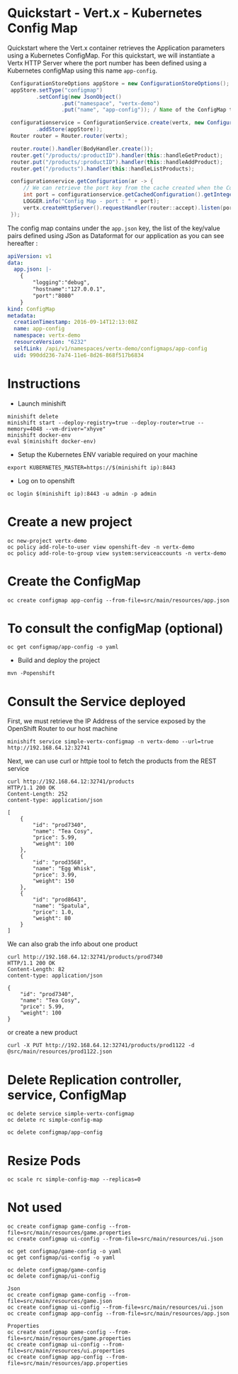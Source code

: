 # Quickstart - Vert.x - Kubernetes Config Map

Quickstart where the Vert.x container retrieves the Application parameters using a Kubernetes ConfigMap. For this quickstart, we will instantiate a Vertx HTTP Server
where the port number has been defined using a Kubernetes configMap using this name `app-config`. 

```java
 ConfigurationStoreOptions appStore = new ConfigurationStoreOptions();
 appStore.setType("configmap")
         .setConfig(new JsonObject()
                 .put("namespace", "vertx-demo")
                 .put("name", "app-config")); / Name of the ConfigMap to be fetched 

 configurationservice = ConfigurationService.create(vertx, new ConfigurationServiceOptions()
         .addStore(appStore));
 Router router = Router.router(vertx);

 router.route().handler(BodyHandler.create());
 router.get("/products/:productID").handler(this::handleGetProduct);
 router.put("/products/:productID").handler(this::handleAddProduct);
 router.get("/products").handler(this::handleListProducts);

 configurationservice.getConfiguration(ar -> {
     // We can retrieve the port key from the cache created when the Configuration Service has retrieve the values from Kubernetes
     int port = configurationservice.getCachedConfiguration().getInteger("port") != null ? configurationservice.getCachedConfiguration().getInteger("port") : 8080;
     LOGGER.info("Config Map - port : " + port);
     vertx.createHttpServer().requestHandler(router::accept).listen(port);
 });
```

The config map contains under the `app.json` key, the list of the key/value pairs defined 
using JSon as Dataformat for our application as you can see hereafter :

```yml
apiVersion: v1
data:
  app.json: |-
    {
        "logging":"debug",
        "hostname":"127.0.0.1",
        "port":"8080"
    }
kind: ConfigMap
metadata:
  creationTimestamp: 2016-09-14T12:13:08Z
  name: app-config
  namespace: vertx-demo
  resourceVersion: "6232"
  selfLink: /api/v1/namespaces/vertx-demo/configmaps/app-config
  uid: 990dd236-7a74-11e6-8d26-868f517b6834
```


# Instructions

* Launch minishift

```
minishift delete
minishift start --deploy-registry=true --deploy-router=true --memory=4048 --vm-driver="xhyve"
minishift docker-env
eval $(minishift docker-env)
```

* Setup the Kubernetes ENV variable required on your machine 

```
export KUBERNETES_MASTER=https://$(minishift ip):8443
``` 
   
* Log on to openshift
```    
oc login $(minishift ip):8443 -u admin -p admin
```    
# Create a new project

```    
oc new-project vertx-demo
oc policy add-role-to-user view openshift-dev -n vertx-demo
oc policy add-role-to-group view system:serviceaccounts -n vertx-demo
```

# Create the ConfigMap

```
oc create configmap app-config --from-file=src/main/resources/app.json
```

# To consult the configMap (optional)

```
oc get configmap/app-config -o yaml
```

* Build and deploy the project
   
```
mvn -Popenshift   
```

# Consult the Service deployed 

First, we must retrieve the IP Address of the service exposed by the OpenShift Router to our host machine

```
minishift service simple-vertx-configmap -n vertx-demo --url=true
http://192.168.64.12:32741
```

Next, we can use curl or httpie tool to fetch the products from the REST service

```
curl http://192.168.64.12:32741/products
HTTP/1.1 200 OK
Content-Length: 252
content-type: application/json

[
    {
        "id": "prod7340",
        "name": "Tea Cosy",
        "price": 5.99,
        "weight": 100
    },
    {
        "id": "prod3568",
        "name": "Egg Whisk",
        "price": 3.99,
        "weight": 150
    },
    {
        "id": "prod8643",
        "name": "Spatula",
        "price": 1.0,
        "weight": 80
    }
]
```

We can also grab the info about one product

```
curl http://192.168.64.12:32741/products/prod7340
HTTP/1.1 200 OK
Content-Length: 82
content-type: application/json

{
    "id": "prod7340",
    "name": "Tea Cosy",
    "price": 5.99,
    "weight": 100
}
```

or create a new product

```
curl -X PUT http://192.168.64.12:32741/products/prod1122 -d @src/main/resources/prod1122.json
```


# Delete Replication controller, service, ConfigMap

```
oc delete service simple-vertx-configmap
oc delete rc simple-config-map

oc delete configmap/app-config
```

# Resize Pods

```
oc scale rc simple-config-map --replicas=0
```

# Not used

```
oc create configmap game-config --from-file=src/main/resources/game.properties
oc create configmap ui-config --from-file=src/main/resources/ui.json

oc get configmap/game-config -o yaml
oc get configmap/ui-config -o yaml

oc delete configmap/game-config
oc delete configmap/ui-config

Json
oc create configmap game-config --from-file=src/main/resources/game.json
oc create configmap ui-config --from-file=src/main/resources/ui.json
oc create configmap app-config --from-file=src/main/resources/app.json

Properties
oc create configmap game-config --from-file=src/main/resources/game.properties
oc create configmap ui-config --from-file=src/main/resources/ui.properties
oc create configmap app-config --from-file=src/main/resources/app.properties
```
